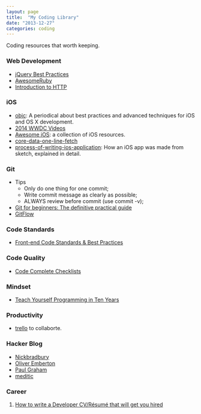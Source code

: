 ```yaml
---
layout: page
title:  "My Coding Library"
date: "2013-12-27"
categories: coding
---
```


Coding resources that worth keeping.

### Web Development
* [jQuery Best Practices](http://gregfranko.com/jquery-best-practices/#/13)
* [AwesomeRuby](https://github.com/markets/awesome-ruby)
* [Introduction to HTTP](http://www.gotealeaf.com/books/http)

<!--more-->

### iOS
* [objc](http://www.objc.io/): A periodical about best practices and advanced
   techniques for iOS and OS X development.
* [2014 WWDC Videos](https://developer.apple.com/videos/wwdc/2014/)
* [Awesome iOS](https://github.com/vsouza/awesome-ios): a collection of iOS resources.
* [core-data-one-line-fetch](http://www.cocoawithlove.com/2008/03/core-data-one-line-fetch.html)
* [process-of-writing-ios-application](http://www.cocoawithlove.com/2011/06/process-of-writing-ios-application.html): How an iOS app was made from sketch, explained in detail.

### Git
* Tips
  * Only do one thing for one commit;
  * Write commit message as clearly as possible;
  * ALWAYS review before commit (use commit -v);
* [Git for beginners: The definitive practical guide](http://stackoverflow.com/questions/315911/git-for-beginners-the-definitive-practical-guide)
* [GitFlow](http://nvie.com/posts/a-successful-git-branching-model/)

### Code Standards
* [Front-end Code Standards & Best Practices](http://isobar-idev.github.io/code-standards/)

### Code Quality
* [Code Complete Checklists](http://cc2e.com/Page.aspx?nid=73)

### Mindset
* [Teach Yourself Programming in Ten Years](http://norvig.com/21-days.html)

### Productivity
* [trello](www.trello.com) to collaborte.

### Hacker Blog
* [Nickbradbury](http://nickbradbury.com/)
* [Oliver Emberton](http://oliveremberton.com/)
* [Paul Graham](http://paulgraham.com/)
* [meditic](http://meditic.com)

### Career
1. [How to write a Developer CV/Résumé that will get you hired](http://www.slideshare.net/perlcareers/how-to-write-a-developer-cvrsum-that-will-get-you-hired)
